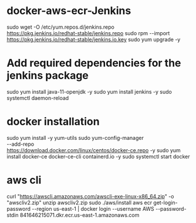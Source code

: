 # docker-aws-ecr-Jenkins

sudo wget -O /etc/yum.repos.d/jenkins.repo \
    https://pkg.jenkins.io/redhat-stable/jenkins.repo
sudo rpm --import https://pkg.jenkins.io/redhat-stable/jenkins.io.key
sudo yum upgrade -y 
# Add required dependencies for the jenkins package
sudo yum install java-11-openjdk -y
sudo yum install jenkins -y 
sudo systemctl daemon-reload


# docker installation

 sudo yum install -y yum-utils
 sudo yum-config-manager \
    --add-repo \
    https://download.docker.com/linux/centos/docker-ce.repo -y 
sudo yum install docker-ce docker-ce-cli containerd.io -y 
sudo systemctl start docker

# aws cli

curl "https://awscli.amazonaws.com/awscli-exe-linux-x86_64.zip" -o "awscliv2.zip"
unzip awscliv2.zip
sudo ./aws/install
aws ecr get-login-password --region us-east-1 | docker login --username AWS --password-stdin 841646215071.dkr.ecr.us-east-1.amazonaws.com
